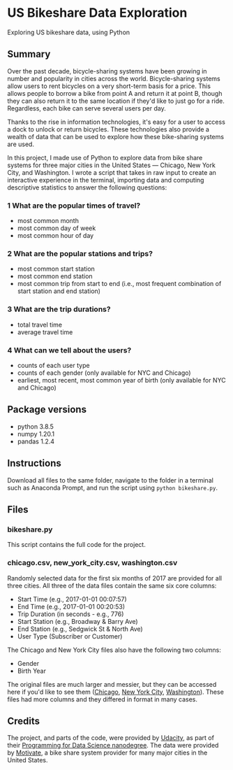 # US Bikeshare Data Exploration

Exploring US bikeshare data, using Python

## Summary
Over the past decade, bicycle-sharing systems have been growing in number and popularity in cities across the world. Bicycle-sharing systems allow users to rent bicycles on a very short-term basis for a price. This allows people to borrow a bike from point A and return it at point B, though they can also return it to the same location if they'd like to just go for a ride. Regardless, each bike can serve several users per day.

Thanks to the rise in information technologies, it's easy for a user to access a dock to unlock or return bicycles. These technologies also provide a wealth of data that can be used to explore how these bike-sharing systems are used.

In this project, I made use of Python to explore data from bike share systems for three major cities in the United States — Chicago, New York City, and Washington. I wrote a script that takes in raw input to create an interactive experience in the terminal, importing data and computing descriptive statistics to answer the following questions:

### 1 What are the popular times of travel?

* most common month
* most common day of week
* most common hour of day

### 2 What are the popular stations and trips?

* most common start station
* most common end station
* most common trip from start to end (i.e., most frequent combination of start station and end station)

### 3 What are the trip durations?

* total travel time
* average travel time

### 4 What can we tell about the users?

* counts of each user type
* counts of each gender (only available for NYC and Chicago)
* earliest, most recent, most common year of birth (only available for NYC and Chicago)

## Package versions
* python 3.8.5
* numpy 1.20.1
* pandas 1.2.4

## Instructions
Download all files to the same folder, navigate to the folder in a terminal such as Anaconda Prompt, and run the script using `python bikeshare.py`.

## Files

### bikeshare.py
This script contains the full code for the project.

### chicago.csv, new_york_city.csv, washington.csv
Randomly selected data for the first six months of 2017 are provided for all three cities. All three of the data files contain the same six core columns:

* Start Time (e.g., 2017-01-01 00:07:57)
* End Time (e.g., 2017-01-01 00:20:53)
* Trip Duration (in seconds - e.g., 776)
* Start Station (e.g., Broadway & Barry Ave)
* End Station (e.g., Sedgwick St & North Ave)
* User Type (Subscriber or Customer)

The Chicago and New York City files also have the following two columns:

* Gender
* Birth Year

The original files are much larger and messier, but they can be accessed here if you'd like to see them ([Chicago](https://www.divvybikes.com/system-data), [New York City](https://www.citibikenyc.com/system-data), [Washington](https://www.capitalbikeshare.com/system-data)). These files had more columns and they differed in format in many cases.

## Credits
The project, and parts of the code, were provided by [Udacity](https://www.udacity.com), as part of their [Programming for Data Science nanodegree](https://www.udacity.com/course/programming-for-data-science-nanodegree--nd104). The data were provided by [Motivate](https://www.motivateco.com/), a bike share system provider for many major cities in the United States.

